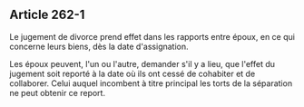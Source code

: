 Article 262-1
----
Le jugement de divorce prend effet dans les rapports entre époux, en ce qui
concerne leurs biens, dès la date d'assignation.

Les époux peuvent, l'un ou l'autre, demander s'il y a lieu, que l'effet du
jugement soit reporté à la date où ils ont cessé de cohabiter et de collaborer.
Celui auquel incombent à titre principal les torts de la séparation ne peut
obtenir ce report.
